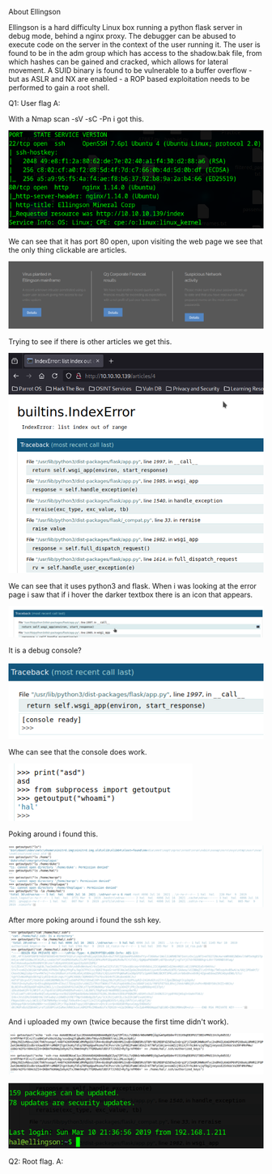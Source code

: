 

About Ellingson

Ellingson is a hard difficulty Linux box running a python flask server in debug mode, behind a nginx proxy. The debugger can be abused to execute code on the server in the context of the user running it. The user is found to be in the adm group which has access to the shadow.bak file, from which hashes can be gained and cracked, which allows for lateral movement. A SUID binary is found to be vulnerable to a buffer overflow - but as ASLR and NX are enabled - a ROP based exploitation needs to be performed to gain a root shell.


Q1: User flag
A: 

With a Nmap scan -sV -sC -Pn i got this.

![](../../Img/Pasted%20image%2020250512155255.png)

We can see that it has port 80 open, upon visiting the web page we see that the only thing clickable are articles.

![](../../Img/Pasted%20image%2020250512155543.png)

Trying to see if there is other articles we get this.

![](../../Img/Pasted%20image%2020250512155716.png)

We can see that it uses python3 and flask.
When i was looking at the error page i saw that if i hover the darker textbox there is an icon that appears.

![](../../Img/Pasted%20image%2020250512160521.png)

It is a debug console?

![](../../Img/Pasted%20image%2020250512160551.png)

Whe can see that the console does work.

![](../../Img/Pasted%20image%2020250512161716.png)

Poking around i found this.

![](../../Img/Pasted%20image%2020250512162349.png)

After more poking around i found the ssh key.

![](../../Img/Pasted%20image%2020250512164604.png)

And i uploaded my own (twice because the first time didn't work).

![](../../Img/Pasted%20image%2020250512164735.png)

![](../../Img/Pasted%20image%2020250512164745.png)



Q2: Root flag.
A: 

